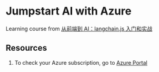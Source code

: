 # Jumpstart AI with Azure

Learning course from [从前端到 AI：langchain.js 入门和实战](https://github.com/RealKai42/langchainjs-juejin)

## Resources

1. To check your Azure subscription, go to [Azure Portal](https://portal.azure.com/)
